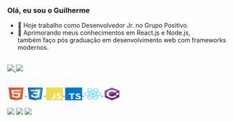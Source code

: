### Olá, eu sou o Guilherme

- 🔭 Hoje trabalho como Desenvolvedor Jr. no Grupo Positivo.
- 🌱 Aprimorando meus conhecimentos em React.js e Node.js,<br>
  também faço pós graduação em desenvolvimento web com frameworks modernos.

<br>
<div>
  <a href="https://github.com/GuilhermePreussler">
  <img height="130em" src="https://github-readme-stats.vercel.app/api?username=GuilhermePreussler&show_icons=true&theme=dark">
  <img height="130em" src="https://github-readme-stats.vercel.app/api/top-langs/?username=GuilhermePreussler&hide_progress=true&theme=dark">
</div>
<br>
<div style="display: inline_block"><br>
  <img align="center" alt="Rafa-HTML" height="30" width="40" src="https://raw.githubusercontent.com/devicons/devicon/master/icons/html5/html5-original.svg">
  <img align="center" alt="Rafa-CSS" height="30" width="40" src="https://raw.githubusercontent.com/devicons/devicon/master/icons/css3/css3-original.svg">
  <img align="center" alt="Rafa-Js" height="30" width="40" src="https://raw.githubusercontent.com/devicons/devicon/master/icons/javascript/javascript-plain.svg">
  <img align="center" alt="Rafa-Ts" height="30" width="40" src="https://raw.githubusercontent.com/devicons/devicon/master/icons/typescript/typescript-plain.svg">
  <img align="center" alt="Rafa-React" height="30" width="40" src="https://raw.githubusercontent.com/devicons/devicon/master/icons/react/react-original.svg">
  <img align="center" alt="Rafa-Csharp" height="30" width="40" src="https://raw.githubusercontent.com/devicons/devicon/master/icons/csharp/csharp-original.svg">
</div>
<br>
<div> 
  <a href="https://instagram.com/g.preussler" target="_blank"><img src="https://img.shields.io/badge/-Instagram-%23E4405F?style=for-the-badge&logo=instagram&logoColor=white" target="_blank"></a>
  <a href = "mailto:guipreussler14@gmail.com"><img src="https://img.shields.io/badge/-Gmail-%23333?style=for-the-badge&logo=gmail&logoColor=white" target="_blank"></a>
  <a href="https://www.linkedin.com/in/guihenpreussler" target="_blank"><img src="https://img.shields.io/badge/-LinkedIn-%230077B5?style=for-the-badge&logo=linkedin&logoColor=white" target="_blank"></a> 
  
</div>

<!--![snake animation](https://github.com/GuilhermePreussler/GuilhermePreussler/blob/output/github-contribution-grid-snake2.svg)-->
